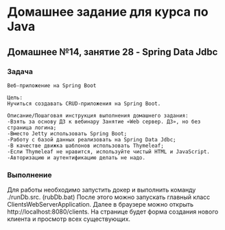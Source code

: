 
# Домашнее задание для курса по Java
## Домашнее №14, занятие 28 - Spring Data Jdbc
### Задача

    Веб-приложение на Spring Boot
    
    Цель:
    Нучиться создавать CRUD-приложения на Spring Boot.

    Описание/Пошаговая инструкция выполнения домашнего задания:
    -Взять за основу ДЗ к вебинару Занятие «Web сервер. ДЗ», но без страница логина;
    -Вместо Jetty использовать Spring Boot;
    -Работу с базой данных реализовать на Spring Data Jdbc;
    -В качестве движка шаблонов использовать Thymeleaf;
    -Если Thymeleaf не нравится, используйте чистый HTML и JavaScript.
    -Авторизацию и аутентификацию делать не надо.

### Выполнение

Для работы необходимо запустить докер и выполнить команду ./runDb.src. (rubDb.bat)
После этого можно запускать главный класс ClientsWebServerApplication.
Далее в браузере можно открыть http://localhost:8080/clients.
На странице будет форма создания нового клиента и просмотр всех существующих.
